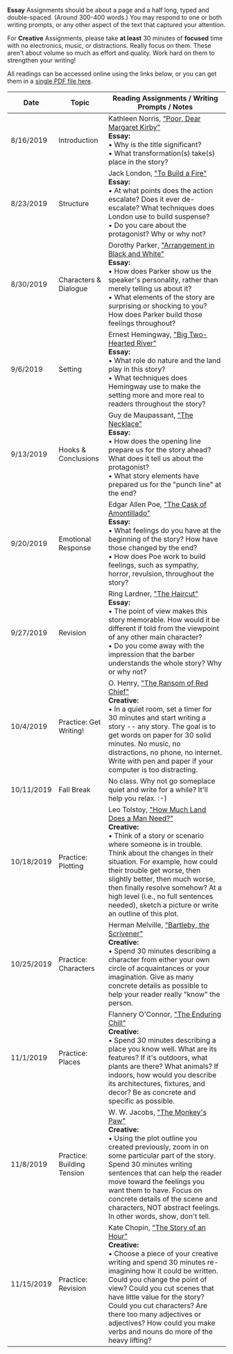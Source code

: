 **Essay** Assignments should be about a page and a half long, typed and double-spaced. (Around 300-400 words.) You may respond to one or both writing prompts, or any other aspect of the text that captured your attention.

For **Creative** Assignments, please take **at least** 30 minutes of **focused** time with no electronics, music, or distractions. Really focus on them. These aren't about volume so much as effort and quality. Work hard on them to strengthen your writing!

All readings can be accessed online using the links below, or you can get them in a [single PDF file here](equip_fall_2019.pdf).

| Date | Topic | Reading Assignments / Writing Prompts / Notes |
| ---  | ---   | ---                                           |
|8/16/2019|Introduction|Kathleen Norris, ["Poor, Dear Margaret Kirby"](https://americanliterature.com/author/kathleen-norris/short-story/poor-dear-margaret-kirby)<br> **Essay:**<br>• Why is the title significant?<br>• What transformation(s) take(s) place in the story?|
|8/23/2019|Structure|Jack London, ["To Build a Fire"](https://americanenglish.state.gov/files/ae/resource_files/to-build-a-fire.pdf)<br> **Essay:**<br>• At what points does the action escalate? Does it ever de-escalate? What techniques does London use to build suspense?<br>• Do you care about the protagonist? Why or why not?|
|8/30/2019|Characters & Dialogue|Dorothy Parker, ["Arrangement in Black and White"](https://biblioklept.org/2015/08/20/read-arrangement-in-black-and-white-a-short-story-by-dorothy-parker/)<br> **Essay:**<br>• How does Parker show us the speaker's personality, rather than merely telling us about it?<br>• What elements of the story are surprising or shocking to you? How does Parker build those feelings throughout?|
|9/6/2019|Setting|Ernest Hemingway, ["Big Two-Hearted River"](https://eng270b.files.wordpress.com/2014/01/hemingway_river.pdf)<br> **Essay:**<br>• What role do nature and the land play in this story? <br>• What techniques does Hemingway use to make the setting more and more real to readers throughout the story?|
|9/13/2019|Hooks & Conclusions|Guy de Maupassant, ["The Necklace"](http://www.eastoftheweb.com/short-stories/UBooks/Neck.shtml)<br> **Essay:**<br>• How does the opening line prepare us for the story ahead? What does it tell us about the protagonist?<br>• What story elements have prepared us for the "punch line" at the end?|
|9/20/2019|Emotional Response|Edgar Allen Poe, ["The Cask of Amontillado"](https://www.poemuseum.org/the-cask-of-amontillado)<br> **Essay:**<br>• What feelings do you have at the beginning of the story? How have those changed by the end?<br>• How does Poe work to build feelings, such as sympathy, horror, revulsion, throughout the story?|
|9/27/2019|Revision|Ring Lardner, ["The Haircut"](https://www.classicshorts.com/stories/haircut.html)<br> **Essay:**<br>• The point of view makes this story memorable. How would it be different if told from the viewpoint of any other main character?<br>• Do you come away with the impression that the barber understands the whole story? Why or why not?|
|10/4/2019|Practice: Get Writing!|O. Henry, ["The Ransom of Red Chief"](https://en.wikisource.org/wiki/The_Ransom_of_Red_Chief)<br> **Creative:**<br>• In a quiet room, set a timer for 30 minutes and start writing a story -- any story. The goal is to get words on paper for 30 solid minutes. No music, no distractions, no phone, no internet. Write with pen and paper if your computer is too distracting. |
|10/11/2019|Fall Break|No class. Why not go someplace quiet and write for a while? It'll help you relax. :-)|
|10/18/2019|Practice: Plotting|Leo Tolstoy, ["How Much Land Does a Man Need?"](https://ebooks.adelaide.edu.au/t/tolstoy/leo/t65wm/chapter4.html)<br> **Creative:**<br>• Think of a story or scenario where someone is in trouble. Think about the changes in their situation. For example, how could their trouble get worse, then slightly better, then much worse, then finally resolve somehow? At a high level (i.e., no full sentences needed), sketch a picture or write an outline of this plot. |
|10/25/2019|Practice: Characters|Herman Melville, ["Bartleby, the Scrivener"](https://americanliterature.com/author/herman-melville/short-story/bartleby-the-scrivener)<br> **Creative:**<br>• Spend 30 minutes describing a character from either your own circle of acquaintances or your imagination. Give as many concrete details as possible to help your reader really "know" the person. |
|11/1/2019|Practice: Places|Flannery O'Connor, ["The Enduring Chill"](https://d2wldr9tsuuj1b.cloudfront.net/2741/documents/2017/1/The-Complete-Stories-Flannery-OConnor.pdf)<br> **Creative:**<br>• Spend 30 minutes describing a place you know well. What are its features? If it's outdoors, what plants are there? What animals? If indoors, how would you describe its architectures, fixtures, and decor? Be as concrete and specific as possible. |
|11/8/2019|Practice: Building Tension|W. W. Jacobs, ["The Monkey's Paw"](https://americanliterature.com/author/w-w-jacobs/short-story/the-monkeys-paw)<br> **Creative:**<br>• Using the plot outline you created previously, zoom in on some particular part of the story. Spend 30 minutes writing sentences that can help the reader move toward the feelings you want them to have. Focus on concrete details of the scene and characters, NOT abstract feelings. In other words, show, don't tell. |
|11/15/2019|Practice: Revision|Kate Chopin, ["The Story of an Hour"](https://americanliterature.com/author/kate-chopin/short-story/the-story-of-an-hour)<br> **Creative:**<br>• Choose a piece of your creative writing and spend 30 minutes re-imagining how it could be written. Could you change the point of view? Could you cut scenes that have little value for the story? Could you cut characters? Are there too many adjectives or adjectives? How could you make verbs and nouns do more of the heavy lifting? |

